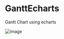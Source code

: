 # GanttEcharts
Gantt Chart using echarts

![image](https://user-images.githubusercontent.com/1164677/111196388-f8787100-859b-11eb-9fe2-681d7fbdac85.png)


